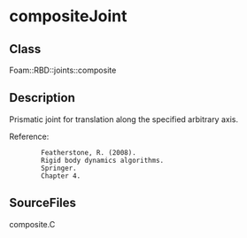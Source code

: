 # compositeJoint 
## Class
Foam::RBD::joints::composite

## Description
Prismatic joint for translation along the specified arbitrary axis.

Reference:
```
        Featherstone, R. (2008).
        Rigid body dynamics algorithms.
        Springer.
        Chapter 4.
```

## SourceFiles
composite.C

